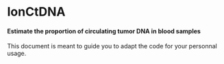 # IonCtDNA
#### Estimate the proportion of circulating tumor DNA in blood samples

This document is meant to guide you to adapt the code for your personnal usage.